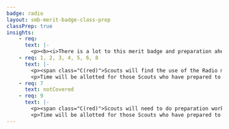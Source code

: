 ```yaml
---
badge: radio
layout: smb-merit-badge-class-prep
classPrep: true
insights:
    - req:
      text: |-
        <p><b><i>There is a lot to this merit badge and preparation ahead of time is essential for successful completion</b></i></p>
    - req: 1, 2, 3, 4, 5, 6, 8
      text: |-
        <p><span class="C(red)">Scouts will find the use of the Radio merit badge pamphlet to be extremely helpful and will help aid in completion of these requirements when they have prepared ahead of time.</span></p>
        <p>Time will be allotted for those Scouts who have prepared to share their work for sign off consideration.</p>
    - req: 7
      text: notCovered
    - req: 9
      text: |-
        <p><span class="C(red)">Scouts will need to do preparation work for Requirement 9c as the class will focus on this option.</span></p>
        <p>Time will be allotted for those Scouts who have prepared to share their work for sign off consideration.</p>
---
```

